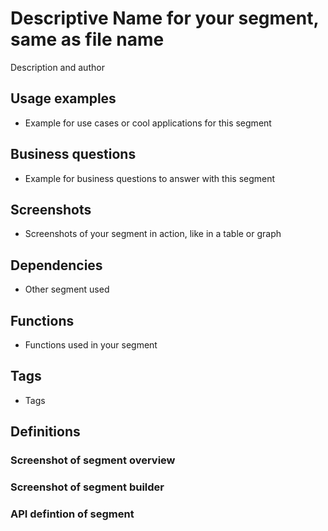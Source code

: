 # Descriptive Name for your segment, same as file name
Description and author

## Usage examples
* Example for use cases or cool applications for this segment

## Business questions
* Example for business questions to answer with this segment

## Screenshots
* Screenshots of your segment in action, like in a table or graph

## Dependencies
* Other segment used

## Functions
* Functions used in your segment

## Tags
* Tags

## Definitions
### Screenshot of segment overview
### Screenshot of segment builder
### API defintion of segment